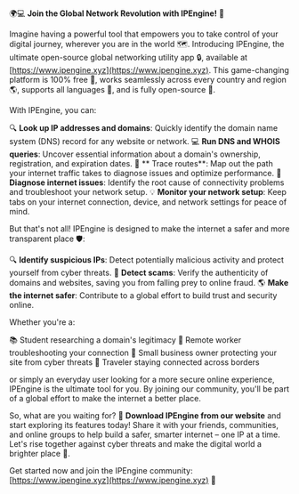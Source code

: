 🌍💻 **Join the Global Network Revolution with IPEngine!** 🚀

Imagine having a powerful tool that empowers you to take control of your digital journey, wherever you are in the world 🗺️. Introducing IPEngine, the ultimate open-source global networking utility app 🔒, available at [https://www.ipengine.xyz](https://www.ipengine.xyz). This game-changing platform is 100% free 💸, works seamlessly across every country and region 🌎, supports all languages 👥, and is fully open-source 💪.

With IPEngine, you can:

🔍 **Look up IP addresses and domains**: Quickly identify the domain name system (DNS) record for any website or network.
💻 **Run DNS and WHOIS queries**: Uncover essential information about a domain's ownership, registration, and expiration dates.
🚀 ** Trace routes**: Map out the path your internet traffic takes to diagnose issues and optimize performance.
🔧 **Diagnose internet issues**: Identify the root cause of connectivity problems and troubleshoot your network setup.
💡 **Monitor your network setup**: Keep tabs on your internet connection, device, and network settings for peace of mind.

But that's not all! IPEngine is designed to make the internet a safer and more transparent place 🛡️:

🔍 **Identify suspicious IPs**: Detect potentially malicious activity and protect yourself from cyber threats.
💸 **Detect scams**: Verify the authenticity of domains and websites, saving you from falling prey to online fraud.
🌎 **Make the internet safer**: Contribute to a global effort to build trust and security online.

Whether you're a:

📚 Student researching a domain's legitimacy
💼 Remote worker troubleshooting your connection
🏢 Small business owner protecting your site from cyber threats
🌟 Traveler staying connected across borders

or simply an everyday user looking for a more secure online experience, IPEngine is the ultimate tool for you. By joining our community, you'll be part of a global effort to make the internet a better place.

So, what are you waiting for? 🎉 **Download IPEngine from our website** and start exploring its features today! Share it with your friends, communities, and online groups to help build a safer, smarter internet – one IP at a time. Let's rise together against cyber threats and make the digital world a brighter place 🌟.

Get started now and join the IPEngine community: [https://www.ipengine.xyz](https://www.ipengine.xyz) 🔗